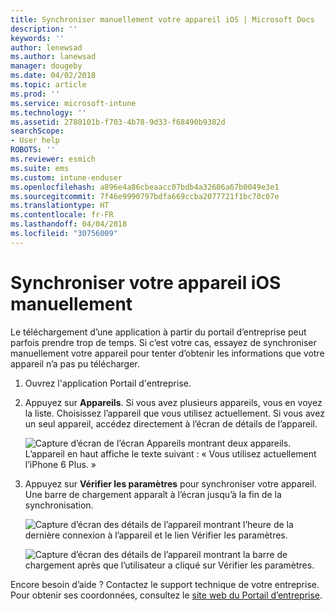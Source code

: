 ```yaml
---
title: Synchroniser manuellement votre appareil iOS | Microsoft Docs
description: ''
keywords: ''
author: lenewsad
ms.author: lanewsad
manager: dougeby
ms.date: 04/02/2018
ms.topic: article
ms.prod: ''
ms.service: microsoft-intune
ms.technology: ''
ms.assetid: 2780101b-f703-4b78-9d33-f68490b9382d
searchScope:
- User help
ROBOTS: ''
ms.reviewer: esmich
ms.suite: ems
ms.custom: intune-enduser
ms.openlocfilehash: a896e4a86cbeaacc07bdb4a32606a67b0049e3e1
ms.sourcegitcommit: 7f46e9990797bdfa669ccba2077721f1bc70c07e
ms.translationtype: HT
ms.contentlocale: fr-FR
ms.lasthandoff: 04/04/2018
ms.locfileid: "30756009"
---
```

# <a name="sync-your-ios-device-manually"></a>Synchroniser votre appareil iOS manuellement

Le téléchargement d’une application à partir du portail d’entreprise peut parfois prendre trop de temps. Si c’est votre cas, essayez de synchroniser manuellement votre appareil pour tenter d’obtenir les informations que votre appareil n’a pas pu télécharger.

1. Ouvrez l'application Portail d'entreprise.

2. Appuyez sur **Appareils**. Si vous avez plusieurs appareils, vous en voyez la liste. Choisissez l’appareil que vous utilisez actuellement. Si vous avez un seul appareil, accédez directement à l’écran de détails de l’appareil.

    ![Capture d’écran de l’écran Appareils montrant deux appareils. L’appareil en haut affiche le texte suivant : « Vous utilisez actuellement l’iPhone 6 Plus. »](/intune-user-help/media/ios_sync_1_CP_after_1804.png)

3. Appuyez sur **Vérifier les paramètres** pour synchroniser votre appareil. Une barre de chargement apparaît à l’écran jusqu’à la fin de la synchronisation.

    ![Capture d’écran des détails de l’appareil montrant l’heure de la dernière connexion à l’appareil et le lien Vérifier les paramètres.](/intune-user-help/media/ios_sync_2_CP_after_1804.png)  

   ![Capture d’écran des détails de l’appareil montrant la barre de chargement après que l’utilisateur a cliqué sur Vérifier les paramètres.](/intune-user-help/media/ios_sync_3_CP-after_1804.png)

Encore besoin d’aide ? Contactez le support technique de votre entreprise. Pour obtenir ses coordonnées, consultez le [site web du Portail d’entreprise](https://portal.manage.microsoft.com#HelpDeskDialog).

